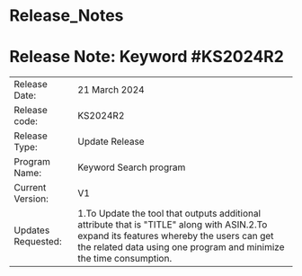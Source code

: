 # Release_Notes
#
# Release Note: Keyword #KS2024R2  

|   |  |
| ------------- | ------------- |
| Release Date: | 21 March 2024 |
| Release code:	  | KS2024R2  |
| Release Type:	 | Update Release |
| Program Name: | Keyword Search program |
| Current Version:|	V1 |
| Updates Requested: | 1.To Update the tool that outputs additional attribute that is "TITLE" along with ASIN.2.To expand its features whereby the users can get the related data using one program and minimize the time consumption.|
